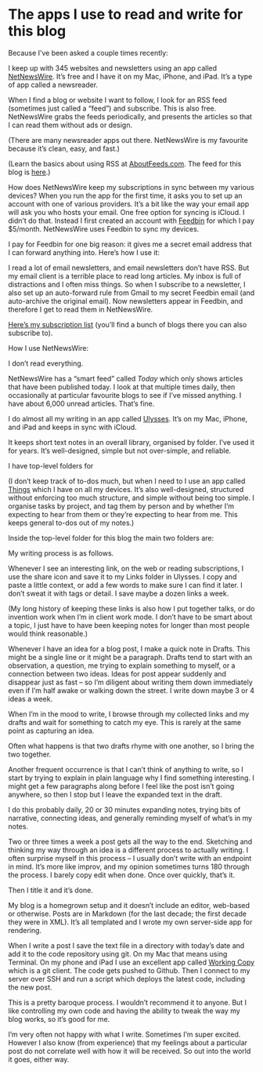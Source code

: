 # The apps I use to read and write for this blog

Because I’ve been asked a couple times recently:

I keep up with 345 websites and newsletters using an app called
[NetNewsWire](https://netnewswire.com). It’s free and I have it on my Mac,
iPhone, and iPad. It’s a type of app called a newsreader.

When I find a blog or website I want to follow, I look for an RSS feed
(sometimes just called a “feed”) and subscribe. This is also free. NetNewsWire
grabs the feeds periodically, and presents the articles so that I can read
them without ads or design.

(There are many newsreader apps out there. NetNewsWire is my favourite because
it’s clean, easy, and fast.)

(Learn the basics about using RSS at [AboutFeeds.com](https://aboutfeeds.com).
The feed for this blog is [here](/home/feed).)

How does NetNewsWire keep my subscriptions in sync between my various devices?
When you run the app for the first time, it asks you to set up an account with
one of various providers. It’s a bit like the way your email app will ask you
who hosts your email. One free option for syncing is iCloud. I didn’t do that.
Instead I first created an account with [Feedbin](https://feedbin.com) for
which I pay $5/month. NetNewsWire uses Feedbin to sync my devices.

I pay for Feedbin for one big reason: it gives me a secret email address that
I can forward anything into. Here’s how I use it:

I read a lot of email newsletters, and email newsletters don’t have RSS. But
my email client is a terrible place to read long articles. My inbox is full of
distractions and I often miss things. So when I subscribe to a newsletter, I
also set up an auto-forward rule from Gmail to my secret Feedbin email (and
auto-archive the original email). Now newsletters appear in Feedbin, and
therefore I get to read them in NetNewsWire.

[Here’s my subscription list](https://interconnected.org/home/blogroll)
(you’ll find a bunch of blogs there you can also subscribe to).

How I use NetNewsWire:

I don’t read everything.

NetNewsWire has a “smart feed” called _Today_ which only shows articles that
have been published today. I look at that multiple times daily, then
occasionally at particular favourite blogs to see if I’ve missed anything. I
have about 6,000 unread articles. That’s fine.

I do almost all my writing in an app called [Ulysses](https://ulysses.app).
It’s on my Mac, iPhone, and iPad and keeps in sync with iCloud.

It keeps short text notes in an overall library, organised by folder. I’ve
used it for years. It’s well-designed, simple but not over-simple, and
reliable.

I have top-level folders for

(I don’t keep track of to-dos much, but when I need to I use an app called
[Things](https://culturedcode.com/things/) which I have on all my devices.
It’s also well-designed, structured without enforcing too much structure, and
simple without being too simple. I organise tasks by project, and tag them by
person and by whether I’m expecting to hear from them or they’re expecting to
hear from me. This keeps general to-dos out of my notes.)

Inside the top-level folder for this blog the main two folders are:

My writing process is as follows.

Whenever I see an interesting link, on the web or reading subscriptions, I use
the share icon and save it to my Links folder in Ulysses. I copy and paste a
little context, or add a few words to make sure I can find it later. I don’t
sweat it with tags or detail. I save maybe a dozen links a week.

(My long history of keeping these links is also how I put together talks, or
do invention work when I’m in client work mode. I don’t have to be smart about
a topic, I just have to have been keeping notes for longer than most people
would think reasonable.)

Whenever I have an idea for a blog post, I make a quick note in Drafts. This
might be a single line or it might be a paragraph. Drafts tend to start with
an observation, a question, me trying to explain something to myself, or a
connection between two ideas. Ideas for post appear suddenly and disappear
just as fast – so I’m diligent about writing them down immediately even if I’m
half awake or walking down the street. I write down maybe 3 or 4 ideas a week.

When I’m in the mood to write, I browse through my collected links and my
drafts and wait for something to catch my eye. This is rarely at the same
point as capturing an idea.

Often what happens is that two drafts rhyme with one another, so I bring the
two together.

Another frequent occurrence is that I can’t think of anything to write, so I
start by trying to explain in plain language why I find something interesting.
I might get a few paragraphs along before I feel like the post isn’t going
anywhere, so then I stop but I leave the expanded text in the draft.

I do this probably daily, 20 or 30 minutes expanding notes, trying bits of
narrative, connecting ideas, and generally reminding myself of what’s in my
notes.

Two or three times a week a post gets all the way to the end. Sketching and
thinking my way through an idea is a different process to actually writing. I
often surprise myself in this process – I usually don’t write with an endpoint
in mind. It’s more like improv, and my opinion sometimes turns 180 through the
process. I barely copy edit when done. Once over quickly, that’s it.

Then I title it and it’s done.

My blog is a homegrown setup and it doesn’t include an editor, web-based or
otherwise. Posts are in Markdown (for the last decade; the first decade they
were in XML). It’s all templated and I wrote my own server-side app for
rendering.

When I write a post I save the text file in a directory with today’s date and
add it to the code repository using git. On my Mac that means using Terminal.
On my phone and iPad I use an excellent app called [Working
Copy](https://workingcopy.app) which is a git client. The code gets pushed to
Github. Then I connect to my server over SSH and run a script which deploys
the latest code, including the new post.

This is a pretty baroque process. I wouldn’t recommend it to anyone. But I
like controlling my own code and having the ability to tweak the way my blog
works, so it’s good for me.

I’m very often not happy with what I write. Sometimes I’m super excited.
However I also know (from experience) that my feelings about a particular post
do not correlate well with how it will be received. So out into the world it
goes, either way.
